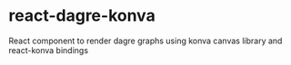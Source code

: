 # react-dagre-konva
React component to render dagre graphs using konva canvas library and react-konva bindings
